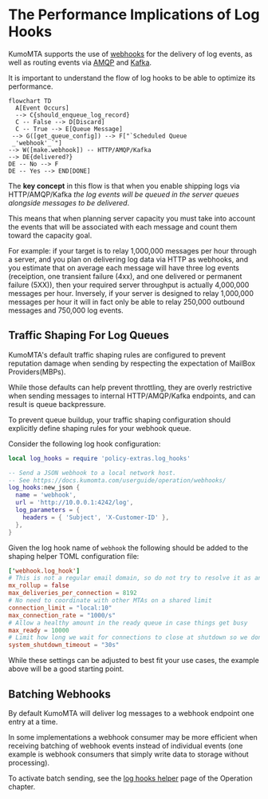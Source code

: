# The Performance Implications of Log Hooks

KumoMTA supports the use of [webhooks](../operation/webhooks.md) for the delivery of log events, as well as routing events via [AMQP](../policy/amqp.md) and [Kafka](../policy/kafka.md).

It is important to understand the flow of log hooks to be able to optimize its performance.

```mermaid
flowchart TD
  A[Event Occurs]
  --> C{should_enqueue_log_record}
  C -- False --> D[Discard]
  C -- True --> E[Queue Message]
 --> G([get_queue_config]) --> F["`Scheduled Queue
 _'webhook'_`"]
--> W([make.webhook]) -- HTTP/AMQP/Kafka
--> DE{delivered?}
DE -- No --> F
DE -- Yes --> END[DONE]
```

The **key concept** in this flow is that when you enable shipping logs via HTTP/AMQP/Kafka _the log events will be queued in the server queues alongside messages to be delivered_.

This means that when planning server capacity you must take into account the events that will be associated with each message and count them toward the capacity goal.

For example: if your target is to relay 1,000,000 messages per hour through a server, and you plan on delivering log data via HTTP as webhooks, and you estimate that on average each message will have three log events (receiption, one transient failure (4xx), and one delivered or permanent failure (5XX)), then your required server throughput is actually 4,000,000 messages per hour. Inversely, if your server is designed to relay 1,000,000 messages per hour it will in fact only be able to relay 250,000 outbound messages and 750,000 log events.

## Traffic Shaping For Log Queues

KumoMTA's default traffic shaping rules are configured to prevent reputation damage when sending by respecting the expectation of MailBox Providers(MBPs).

While those defaults can help prevent throttling, they are overly restrictive when sending messages to internal HTTP/AMQP/Kafka endpoints, and can result is queue backpressure.

To prevent queue buildup, your traffic shaping configuration should explicitly define shaping rules for your webhook queue.

Consider the following log hook configuration:

```lua
local log_hooks = require 'policy-extras.log_hooks'

-- Send a JSON webhook to a local network host.
-- See https://docs.kumomta.com/userguide/operation/webhooks/
log_hooks:new_json {
  name = 'webhook',
  url = 'http://10.0.0.1:4242/log',
  log_parameters = {
    headers = { 'Subject', 'X-Customer-ID' },
  },
}
```

Given the log hook name of `webhook` the following should be added to the shaping helper TOML configuration file:

```toml
['webhook.log_hook']
# This is not a regular email domain, so do not try to resolve it as an MX record
mx_rollup = false
max_deliveries_per_connection = 8192
# No need to coordinate with other MTAs on a shared limit
connection_limit = "local:10"
max_connection_rate = "1000/s"
# Allow a healthy amount in the ready queue in case things get busy
max_ready = 10000
# Limit how long we wait for connections to close at shutdown so we don't delay unneccessarily
system_shutdown_timeout = "30s"
```

While these settings can be adjusted to best fit your use cases, the example above will be a good starting point.

## Batching Webhooks

By default KumoMTA will deliver log messages to a webhook endpoint one entry at a time.

In some implementations a webhook consumer may be more efficient when receiving batching of webhook events instead of individual events (one example is webhook consumers that simply write data to storage without processing). 

To activate batch sending, see the [log hooks helper](../operation/webhooks.md#batched-hooks) page of the Operation chapter.

